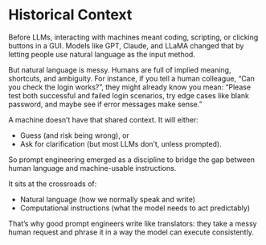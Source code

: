 <h1>Historical Context</h1>
<p>Before LLMs, interacting with machines meant coding, scripting, or clicking buttons in a GUI. Models like GPT, Claude, and LLaMA changed that by letting people use natural language as the input method.</p>
<p>But natural language is messy. Humans are full of implied meaning, shortcuts, and ambiguity. For instance, if you tell a human colleague, “Can you check the login works?”, they might already know you mean: “Please test both successful and failed login scenarios, try edge cases like blank password, and maybe see if error messages make sense.”</p>
<p>A machine doesn’t have that shared context. It will either:</p>
<ul>
	<li>Guess (and risk being wrong), or</li>
	<li>Ask for clarification (but most LLMs don’t, unless prompted).</li>
</ul>
<p>So prompt engineering emerged as a discipline to bridge the gap between human language and machine-usable instructions.</p>
<p>It sits at the crossroads of:</p>
<ul>
	<li>Natural language (how we normally speak and write)</li>
	<li>Computational instructions (what the model needs to act predictably)</li>
</ul>
<p>That’s why good prompt engineers write like translators: they take a messy human request and phrase it in a way the model can execute consistently.</p>